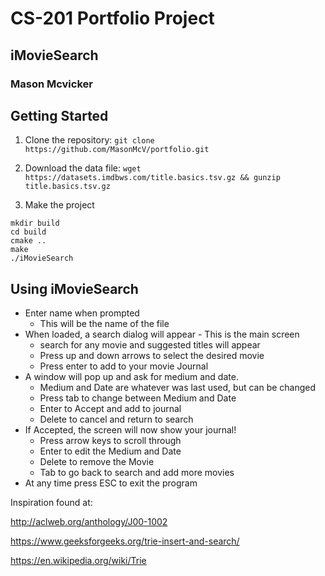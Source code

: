 # CS-201 Portfolio Project
## iMovieSearch
### Mason Mcvicker

## Getting Started
1. Clone the repository: `git clone https://github.com/MasonMcV/portfolio.git`

1. Download the data file: `wget https://datasets.imdbws.com/title.basics.tsv.gz && gunzip title.basics.tsv.gz`

1. Make the project
```
mkdir build
cd build
cmake ..
make
./iMovieSearch
```
## Using iMovieSearch
* Enter name when prompted
    * This will be the name of the file
* When loaded, a search dialog will appear - This is the main screen
    * search for any movie and suggested titles will appear
    * Press up and down arrows to select the desired movie
    * Press enter to add to your movie Journal
* A window will pop up and ask for medium and date.
    * Medium and Date are whatever was last used, but can be changed
    * Press tab to change between Medium and Date
    * Enter to Accept and add to journal
    * Delete to cancel and return to search
* If Accepted, the screen will now show your journal!
    * Press arrow keys to scroll through
    * Enter to edit the Medium and Date
    * Delete to remove the Movie
    * Tab to go back to search and add more movies
* At any time press ESC to exit the program

Inspiration found at:

http://aclweb.org/anthology/J00-1002

https://www.geeksforgeeks.org/trie-insert-and-search/

https://en.wikipedia.org/wiki/Trie
